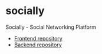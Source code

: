 # socially
Socially - Social Networking Platform

- [Frontend repository](https://github.com/dominikvaradi/socially-frontend)
- [Backend repository](https://github.com/dominikvaradi/socially-backend)
